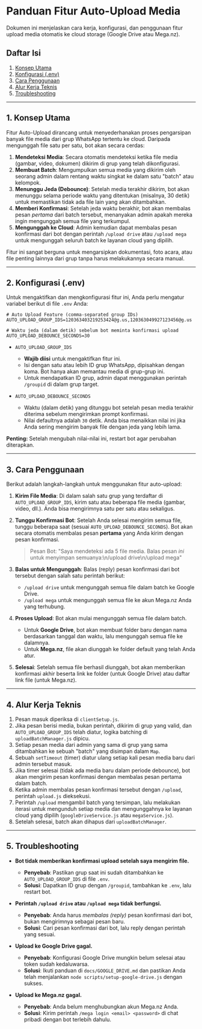 # Panduan Fitur Auto-Upload Media

Dokumen ini menjelaskan cara kerja, konfigurasi, dan penggunaan fitur upload media otomatis ke cloud storage (Google Drive atau Mega.nz).

## Daftar Isi
1.  [Konsep Utama](#1-konsep-utama)
2.  [Konfigurasi (.env)](#2-konfigurasi-env)
3.  [Cara Penggunaan](#3-cara-penggunaan)
4.  [Alur Kerja Teknis](#4-alur-kerja-teknis)
5.  [Troubleshooting](#5-troubleshooting)

---

## 1. Konsep Utama

Fitur Auto-Upload dirancang untuk menyederhanakan proses pengarsipan banyak file media dari grup WhatsApp tertentu ke cloud. Daripada mengunggah file satu per satu, bot akan secara cerdas:

1.  **Mendeteksi Media**: Secara otomatis mendeteksi ketika file media (gambar, video, dokumen) dikirim di grup yang telah dikonfigurasi.
2.  **Membuat Batch**: Mengumpulkan semua media yang dikirim oleh seorang admin dalam rentang waktu singkat ke dalam satu "batch" atau kelompok.
3.  **Menunggu Jeda (Debounce)**: Setelah media terakhir dikirim, bot akan menunggu selama periode waktu yang ditentukan (misalnya, 30 detik) untuk memastikan tidak ada file lain yang akan ditambahkan.
4.  **Memberi Konfirmasi**: Setelah jeda waktu berakhir, bot akan membalas pesan *pertama* dari batch tersebut, menanyakan admin apakah mereka ingin mengunggah semua file yang terkumpul.
5.  **Mengunggah ke Cloud**: Admin kemudian dapat membalas pesan konfirmasi dari bot dengan perintah `/upload drive` atau `/upload mega` untuk mengunggah seluruh batch ke layanan cloud yang dipilih.

Fitur ini sangat berguna untuk mengarsipkan dokumentasi, foto acara, atau file penting lainnya dari grup tanpa harus melakukannya secara manual.

---

## 2. Konfigurasi (.env)

Untuk mengaktifkan dan mengkonfigurasi fitur ini, Anda perlu mengatur variabel berikut di file `.env` Anda:

```env
# Auto Upload Feature (comma-separated group IDs)
AUTO_UPLOAD_GROUP_IDS=120363403219253424@g.us,120363049927123456@g.us

# Waktu jeda (dalam detik) sebelum bot meminta konfirmasi upload
AUTO_UPLOAD_DEBOUNCE_SECONDS=30
```

-   `AUTO_UPLOAD_GROUP_IDS`
    -   **Wajib diisi** untuk mengaktifkan fitur ini.
    -   Isi dengan satu atau lebih ID grup WhatsApp, dipisahkan dengan koma. Bot hanya akan memantau media di grup-grup ini.
    -   Untuk mendapatkan ID grup, admin dapat menggunakan perintah `/groupid` di dalam grup target.

-   `AUTO_UPLOAD_DEBOUNCE_SECONDS`
    -   Waktu (dalam detik) yang ditunggu bot setelah pesan media terakhir diterima sebelum mengirimkan prompt konfirmasi.
    -   Nilai defaultnya adalah `30` detik. Anda bisa menaikkan nilai ini jika Anda sering mengirim banyak file dengan jeda yang lebih lama.

**Penting:** Setelah mengubah nilai-nilai ini, restart bot agar perubahan diterapkan.

---

## 3. Cara Penggunaan

Berikut adalah langkah-langkah untuk menggunakan fitur auto-upload:

1.  **Kirim File Media**: Di dalam salah satu grup yang terdaftar di `AUTO_UPLOAD_GROUP_IDS`, kirim satu atau beberapa file media (gambar, video, dll.). Anda bisa mengirimnya satu per satu atau sekaligus.

2.  **Tunggu Konfirmasi Bot**: Setelah Anda selesai mengirim semua file, tunggu beberapa saat (sesuai `AUTO_UPLOAD_DEBOUNCE_SECONDS`). Bot akan secara otomatis membalas pesan **pertama** yang Anda kirim dengan pesan konfirmasi.
    > Pesan Bot: "Saya mendeteksi ada 5 file media. Balas pesan *ini* untuk menyimpan semuanya:\n/upload drive\n/upload mega"

3.  **Balas untuk Mengunggah**: Balas (reply) pesan konfirmasi dari bot tersebut dengan salah satu perintah berikut:
    -   `/upload drive` untuk mengunggah semua file dalam batch ke Google Drive.
    -   `/upload mega` untuk mengunggah semua file ke akun Mega.nz Anda yang terhubung.

4.  **Proses Upload**: Bot akan mulai mengunggah semua file dalam batch.
    -   Untuk **Google Drive**, bot akan membuat folder baru dengan nama berdasarkan tanggal dan waktu, lalu mengunggah semua file ke dalamnya.
    -   Untuk **Mega.nz**, file akan diunggah ke folder default yang telah Anda atur.

5.  **Selesai**: Setelah semua file berhasil diunggah, bot akan memberikan konfirmasi akhir beserta link ke folder (untuk Google Drive) atau daftar link file (untuk Mega.nz).

---

## 4. Alur Kerja Teknis

1.  Pesan masuk diperiksa di `clientSetup.js`.
2.  Jika pesan berisi media, bukan perintah, dikirim di grup yang valid, dan `AUTO_UPLOAD_GROUP_IDS` telah diatur, logika batching di `uploadBatchManager.js` dipicu.
3.  Setiap pesan media dari admin yang sama di grup yang sama ditambahkan ke sebuah "batch" yang disimpan dalam `Map`.
4.  Sebuah `setTimeout` (timer) diatur ulang setiap kali pesan media baru dari admin tersebut masuk.
5.  Jika timer selesai (tidak ada media baru dalam periode debounce), bot akan mengirim pesan konfirmasi dengan membalas pesan pertama dalam batch.
6.  Ketika admin membalas pesan konfirmasi tersebut dengan `/upload`, perintah `upload.js` dieksekusi.
7.  Perintah `/upload` mengambil batch yang tersimpan, lalu melakukan iterasi untuk mengunduh setiap media dan mengunggahnya ke layanan cloud yang dipilih (`googleDriveService.js` atau `megaService.js`).
8.  Setelah selesai, batch akan dihapus dari `uploadBatchManager`.

---

## 5. Troubleshooting

-   **Bot tidak memberikan konfirmasi upload setelah saya mengirim file.**
    -   **Penyebab**: Pastikan grup saat ini sudah ditambahkan ke `AUTO_UPLOAD_GROUP_IDS` di file `.env`.
    -   **Solusi**: Dapatkan ID grup dengan `/groupid`, tambahkan ke `.env`, lalu restart bot.

-   **Perintah `/upload drive` atau `/upload mega` tidak berfungsi.**
    -   **Penyebab**: Anda harus *membalas (reply)* pesan konfirmasi dari bot, bukan mengirimnya sebagai pesan baru.
    -   **Solusi**: Cari pesan konfirmasi dari bot, lalu reply dengan perintah yang sesuai.

-   **Upload ke Google Drive gagal.**
    -   **Penyebab**: Konfigurasi Google Drive mungkin belum selesai atau token sudah kedaluwarsa.
    -   **Solusi**: Ikuti panduan di `docs/GOOGLE_DRIVE.md` dan pastikan Anda telah menjalankan `node scripts/setup-google-drive.js` dengan sukses.

-   **Upload ke Mega.nz gagal.**
    -   **Penyebab**: Anda belum menghubungkan akun Mega.nz Anda.
    -   **Solusi**: Kirim perintah `/mega login <email> <password>` di chat pribadi dengan bot terlebih dahulu.
